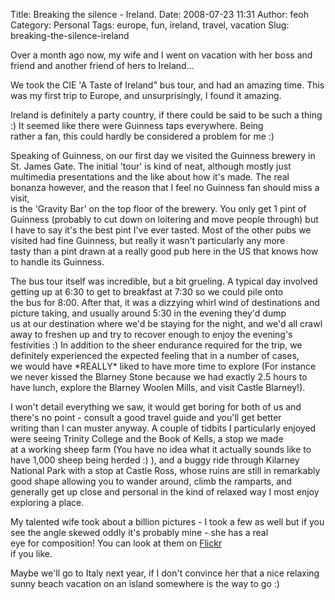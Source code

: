 Title: Breaking the silence - Ireland.
Date: 2008-07-23 11:31
Author: feoh
Category: Personal
Tags: europe, fun, ireland, travel, vacation
Slug: breaking-the-silence-ireland

Over a month ago now, my wife and I went on vacation with her boss and
friend and another friend of hers to Ireland...

<!--more-->

We took the CIE 'A Taste of Ireland" bus tour, and had an amazing time.
This was my first trip to Europe, and unsurprisingly, I found it
amazing.

Ireland is definitely a party country, if there could be said to be such
a thing :) It seemed like there were Guinness taps everywhere. Being  
rather a fan, this could hardly be considered a problem for me :)

Speaking of Guinness, on our first day we visited the Guinness brewery
in St. James Gate. The initial 'tour' is kind of neat, although mostly
just  
multimedia presentations and the like about how it's made. The real
bonanza however, and the reason that I feel no Guinness fan should miss
a visit,  
is the 'Gravity Bar' on the top floor of the brewery. You only get 1
pint of Guinness (probably to cut down on loitering and move people
through) but  
I have to say it's the best pint I've ever tasted. Most of the other
pubs we visited had fine Guinness, but really it wasn't particularly any
more  
tasty than a pint drawn at a really good pub here in the US that knows
how to handle its Guinness.

The bus tour itself was incredible, but a bit grueling. A typical day
involved getting up at 6:30 to get to breakfast at 7:30 so we could pile
onto  
the bus for 8:00. After that, it was a dizzying whirl wind of
destinations and picture taking, and usually around 5:30 in the evening
they'd dump  
us at our destination where we'd be staying for the night, and we'd all
crawl away to freshen up and try to recover enough to enjoy the
evening's  
festivities :) In addition to the sheer endurance required for the
trip, we definitely experienced the expected feeling that in a number of
cases,  
we would have \*REALLY\* liked to have more time to explore (For
instance we never kissed the Blarney Stone because we had exactly 2.5
hours to  
have lunch, explore the Blarney Woolen Mills, and visit Castle
Blarney!).

I won't detail everything we saw, it would get boring for both of us and
there's no point - consult a good travel guide and you'll get better  
writing than I can muster anyway. A couple of tidbits I particularly
enjoyed were seeing Trinity College and the Book of Kells, a stop we
made  
at a working sheep farm (You have no idea what it actually sounds like
to have 1,000 sheep being herded :) ), and a buggy ride through
Kilarney  
National Park with a stop at Castle Ross, whose ruins are still in
remarkably good shape allowing you to wander around, climb the ramparts,
and  
generally get up close and personal in the kind of relaxed way I most
enjoy exploring a place.

My talented wife took about a billion pictures - I took a few as well
but if you see the angle skewed oddly it's probably mine - she has a
real  
eye for composition! You can look at them on
[Flickr](http://www.flickr.com/photos/feoh/sets/72157605216185951/ "Ireland Tour 2008 - a set on Flickr")  
if you like.

Maybe we'll go to Italy next year, if I don't convince her that a nice
relaxing sunny beach vacation on an island somewhere is the way to go :)
